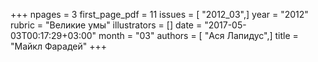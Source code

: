 +++
npages = 3
first_page_pdf = 11
issues = [ "2012_03",]
year = "2012"
rubric = "Великие умы"
illustrators = []
date = "2017-05-03T00:17:29+03:00"
month = "03"
authors = [ "Ася Лапидус",]
title = "Майкл Фарадей"
+++
